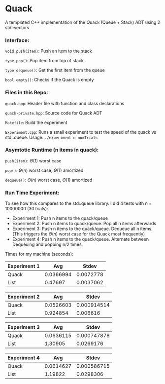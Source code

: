 # Quack

A templated C++ implementation of the Quack (Queue + Stack) ADT using 2 std::vectors

### Interface: 

`void push(item)`: Push an item to the stack

`type pop()`: Pop item from top of stack

`type dequeue()`: Get the first item from the queue

`bool empty()`: Checks if the Quack is empty

### Files in this Repo: 

`quack.hpp`: Header file with function and class declarations

`quack-private.hpp`: Source code for Quack ADT

`Makefile`: Build the experiment

`Experiment.cpp`: Runs a small experiment to test the speed of the quack vs std::queue. Usage: `./experiment n numTrials`


### Asymtotic Runtime (n items in quack): 

`push(item)`: $\Theta(1)$ worst case

`pop()`: $\Theta(n)$ worst case, $\Theta(1)$ amortized

`dequeue()`: $\Theta(n)$ worst case, $\Theta(1)$ amortized

### Run Time Experiment:
To see how this compares to the std::queue library. I did 4 tests with n = 10000000 (30 trials):
- Experiment 1: Push n items to the quack/queue
- Experiment 2: Push n items to quack/queue. Pop all n items afterwards
- Experiment 3: Push n items to the quack/queue. Dequeue all n items. (This triggers the $\Theta(n)$ worst case for the Quack most frequently)
- Experiment 4: Push n items to the quack/queue. Alternate between Dequeuing and popping n/2 times. 

Times for my machine (seconds): 

| Experiment 1 | Avg | Stdev |
| --- | --- | --- |
| Quack |	 0.0366994|	0.0072778 |
| List |	 0.47697 |	0.0037062 |

|Experiment 2 | Avg 	| Stdev|
| --- | --- | --- |
|Quack |	 0.0526603 |	0.000914514|
|List 	| 0.924854	| 0.006616|

|Experiment 3 |Avg 	| Stdev|
| --- | --- | --- |
|Quack 	| 0.0636115	| 0.000747878|
|List |	 1.30905	|0.0269176|

|Experiment 4| Avg 	| Stdev|
| --- | --- | --- |
|Quack 	| 0.0614627	|0.000586715|
|List 	| 1.19822	| 0.0298306|
